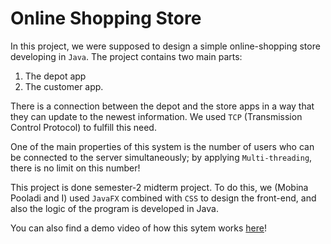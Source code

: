 # Online Shopping Store

In this project, we were supposed to design a simple online-shopping store developing in `Java`. The project contains two main parts:
1. The depot app 
2. The customer app.

There is a connection between the depot and the store apps in a way that they can update to the newest information. We used `TCP` (Transmission Control Protocol) to fulfill this need.

One of the main properties of this system is the number of users who can be connected to the server simultaneously; by applying `Multi-threading`, there is no limit on this number!

This project is done semester-2 midterm project. To do this, we (Mobina Pooladi and I) used `JavaFX` combined with `CSS` to design the front-end, and also the logic of the program is developed in Java.

You can also find a demo video of how this sytem works [here](https://drive.google.com/file/d/1pxPTDi6WB8nzlASSmDcQWsrWsDamvcZg/view?usp=sharing)!
